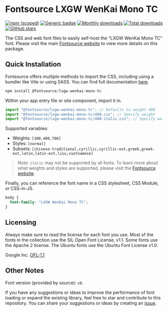 # Fontsource LXGW WenKai Mono TC

[![npm (scoped)](https://img.shields.io/npm/v/@fontsource/lxgw-wenkai-mono-tc?color=brightgreen)](https://www.npmjs.com/package/@fontsource/lxgw-wenkai-mono-tc) [![Generic badge](https://img.shields.io/badge/fontsource-passing-brightgreen)](https://github.com/fontsource/fontsource) [![Monthly downloads](https://badgen.net/npm/dm/@fontsource/lxgw-wenkai-mono-tc)](https://github.com/fontsource/fontsource) [![Total downloads](https://badgen.net/npm/dt/@fontsource/lxgw-wenkai-mono-tc)](https://github.com/fontsource/fontsource) [![GitHub stars](https://img.shields.io/github/stars/fontsource/fontsource.svg?style=social&label=Star)](https://github.com/fontsource/fontsource/stargazers)

The CSS and web font files to easily self-host the “LXGW WenKai Mono TC” font. Please visit the main [Fontsource website](https://fontsource.org/fonts/lxgw-wenkai-mono-tc) to view more details on this package.

## Quick Installation

Fontsource offers multiple methods to import the CSS, including using a bundler like Vite or using SASS. You can find full documentation [here](https://fontsource.org/docs/getting-started/introduction).

```javascript
npm install @fontsource/lxgw-wenkai-mono-tc
```

Within your app entry file or site component, import it in.

```javascript
import "@fontsource/lxgw-wenkai-mono-tc"; // Defaults to weight 400
import "@fontsource/lxgw-wenkai-mono-tc/400.css"; // Specify weight
import "@fontsource/lxgw-wenkai-mono-tc/400-italic.css"; // Specify weight and style
```

Supported variables:
- Weights: `[300,400,700]`
- Styles: `[normal]`
- Subsets: `[chinese-traditional,cyrillic,cyrillic-ext,greek,greek-ext,latin,latin-ext,lisu,vietnamese]`

> Note: `italic` may not be supported by all fonts. To learn more about what weights and styles are supported, please visit the [Fontsource website](https://fontsource.org/fonts/lxgw-wenkai-mono-tc).

Finally, you can reference the font name in a CSS stylesheet, CSS Module, or CSS-in-JS.

```css
body {
  font-family: "LXGW WenKai Mono TC";
}
```

## Licensing
Always make sure to read the license for each font you use. Most of the fonts in the collection use the SIL Open Font License, v1.1. Some fonts use the Apache 2 license. The Ubuntu fonts use the Ubuntu Font License v1.0.

Google Inc.
[OFL-1.1](http://scripts.sil.org/OFL)

## Other Notes
Font version (provided by source): `v9`.

If you have any suggestions or ideas to improve the performance of font loading or expand the existing library, feel free to star and contribute to this repository. You can share your suggestions or ideas by creating an [issue](https://github.com/fontsource/fontsource/issues).